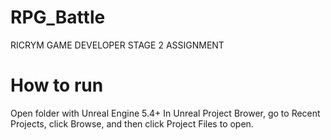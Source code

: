 # RPG_Battle
 RICRYM GAME DEVELOPER STAGE 2 ASSIGNMENT

# How to run
Open folder with Unreal Engine 5.4+
In Unreal Project Brower, go to Recent Projects, click Browse, and then click Project Files to open.
